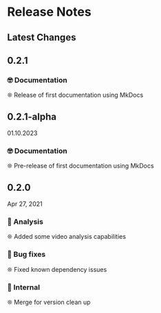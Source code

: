 # Release Notes

## Latest Changes

## 0.2.1

### 🤓 Documentation

❊ Release of first documentation using MkDocs

## 0.2.1-alpha
 01.10.2023

### 🤓 Documentation

❊ Pre-release of first documentation using MkDocs

## 0.2.0
 Apr 27, 2021

### 🐙 Analysis

❊ Added some video analysis capabilities

### 🐞 Bug fixes

❊ Fixed known dependency issues

### 🐌 Internal

❊ Merge for version clean up